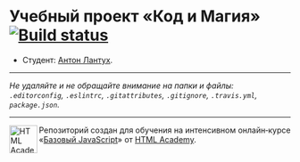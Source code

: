 # Учебный проект «Код и Магия» [![Build status][travis-image]][travis-url]

* Студент: [Антон Лантух](https://up.htmlacademy.ru/javascript/11/user/423185).

---

_Не удаляйте и не обращайте внимание на папки и файлы:_<br>
_`.editorconfig`, `.eslintrc`, `.gitattributes`, `.gitignore`, `.travis.yml`, `package.json`._

---

<a href="https://htmlacademy.ru/intensive/javascript"><img align="left" width="50" height="50" title="HTML Academy" src="https://up.htmlacademy.ru/static/img/intensive/javascript/logo-for-github.svg"></a>

Репозиторий создан для обучения на интенсивном онлайн‑курсе «[Базовый JavaScript](https://htmlacademy.ru/intensive/javascript)» от [HTML Academy](https://htmlacademy.ru).

[travis-image]: https://travis-ci.org/htmlacademy-javascript/423185-code-and-magick.svg?branch=master
[travis-url]: https://travis-ci.org/htmlacademy-javascript/423185-code-and-magick
